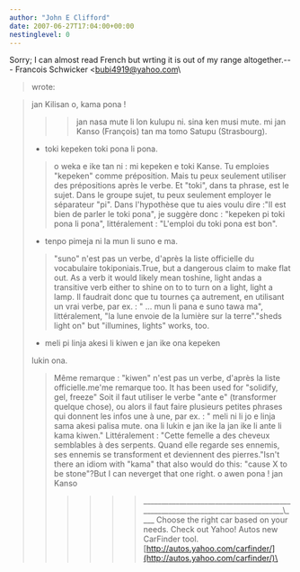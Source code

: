 ```yaml
---
author: "John E Clifford"
date: 2007-06-27T17:04:00+00:00
nestinglevel: 0
---
```

Sorry; I can almost read French but wrting it is out of my range altogether.---
 Francois Schwicker <[bubi4919@yahoo.com](mailto://bubi4919@yahoo.com)\
> wrote:

> jan Kilisan o, kama pona !
>>> jan nasa mute li lon kulupu ni. sina ken musi mute.
>> mi jan Kanso (François) tan ma tomo Satupu
> (Strasbourg).
>>>>>> 
>> 
> - toki kepeken toki pona li pona.
>> o weka e ike tan ni : mi kepeken e toki Kanse.
> Tu emploies "kepeken" comme préposition. Mais tu peux
> seulement utiliser des prépositions après le verbe. Et
> "toki", dans ta phrase, est le sujet. Dans le groupe
> sujet, tu peux seulement employer le séparateur "pi".
> Dans l'hypothèse que tu aies voulu dire :"Il est bien
> de parler le toki pona", je suggère donc :
> "kepeken pi toki pona li pona", littéralement :
> "L'emploi du toki pona est bon".
>>> 
> - tenpo pimeja ni la mun li suno e ma.
>> "suno" n'est pas un verbe, d'après la liste officielle
> du vocabulaire tokiponiais.True, but a dangerous claim to make flat out. As a verb it would likely mean toshine, light andas a transitive verb either to shine on to to turn on a light, light a lamp. Il faudrait donc que tu
> tournes ça autrement, en utilisant un vrai verbe, par
> ex. : " ... mun li pana e suno tawa ma",
> littéralement, "la lune envoie de la lumière sur la
> terre"."sheds light on" but "illumines, lights" works, too.
>> 
> - meli pi linja akesi li kiwen e jan ike ona kepeken
> 
> lukin ona.
>> Même remarque : "kiwen" n'est pas un verbe, d'après la
> liste officielle.me'me remarque too. It has been used for "solidify, gel, freeze"
> Soit il faut utiliser le verbe "ante
> e" (transformer quelque chose), ou alors il faut faire
> plusieurs petites phrases qui donnent les infos une à
> une, par ex. :
> " meli ni li jo e linja sama akesi palisa mute. ona li
> lukin e jan ike la jan ike li ante li kama kiwen."
> Littéralement : "Cette femelle a des cheveux
> semblables à des serpents. Quand elle regarde ses
> ennemis, ses ennemis se transforment et deviennent des
> pierres."Isn't there an idiom with "kama" that also would do this: "cause X to be stone"?But I can neverget that one right.
> o awen pona !
>> jan Kanso
>>>>>>\_\_\_\_\_\_\_\_\_\_\_\_\_\_\_\_\_\_\_\_\_\_\_\_\_\_\_\_\_\_\_\_\_\_\_\_\_\_\_\_\_\_\_\_\_\_\_\_\_\_\_\_\_\_\_\_\_\_\_\_\_\_\_\_\_\_\_\_\_\_\_\_\_\_\_\_\_\_\_\_\\\_\_\_\_
> Choose the right car based on your needs. Check out Yahoo! Autos new CarFinder tool.
> [http://autos.yahoo.com/carfinder/](http://autos.yahoo.com/carfinder/)\
>